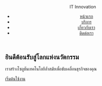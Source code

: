 <!DOCTYPE html>
<html lang="th">
<head>
    <meta charset="UTF-8">
    <meta name="viewport" content="width=device-width, initial-scale=1.0">
    <title>resume</title>
    <link rel="stylesheet" href="styles.css">
</head>
<body>
    <header>
        <div class="logo">IT Innovation</div>
        <nav>
            <ul>
                <li><a href="#">หน้าแรก</a></li>
                <li><a href="#">บริการ</a></li>
                <li><a href="#">เกี่ยวกับเรา</a></li>
                <li><a href="#">ติดต่อเรา</a></li>
            </ul>
        </nav>
    </header>
    <section class="hero">
        <h1>ยินดีต้อนรับสู่โลกแห่งนวัตกรรม</h1>
        <p>เราสร้างโซลูชันเทคโนโลยีล้ำสมัยเพื่อขับเคลื่อนธุรกิจของคุณ</p>
        <a href="#" class="btn">เริ่มต้นใช้งาน</a>
    </section>
</body>
</html>

